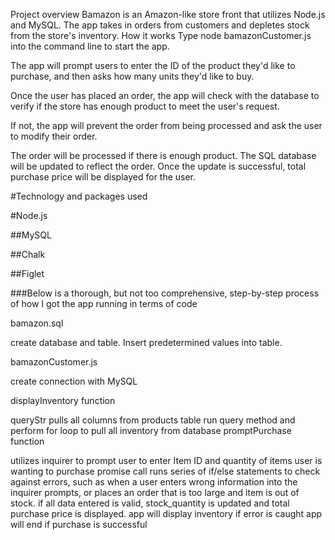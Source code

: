 Project overview
Bamazon is an Amazon-like store front that utilizes Node.js and MySQL. The app takes in orders from customers and depletes stock from the store's inventory.
How it works
Type node bamazonCustomer.js into the command line to start the app.

The app will prompt users to enter the ID of the product they'd like to purchase, and then asks how many units they'd like to buy.

Once the user has placed an order, the app will check with the database to verify if the store has enough product to meet the user's request.

If not, the app will prevent the order from being processed and ask the user to modify their order.

The order will be processed if there is enough product. The SQL database will be updated to reflect the order. Once the update is successful, total purchase price will be displayed for the user.

#Technology and packages used

#Node.js

##MySQL

##Chalk

##Figlet

###Below is a thorough, but not too comprehensive, step-by-step process of how I got the app running in terms of code

bamazon.sql

create database and table. Insert predetermined values into table.

bamazonCustomer.js

create connection with MySQL

displayInventory function

queryStr pulls all columns from products table
run query method and perform for loop to pull all inventory from database
promptPurchase function

utilizes inquirer to prompt user to enter Item ID and quantity of items user is wanting to purchase
promise call runs series of if/else statements to check against errors, such as when a user enters wrong information into the inquirer prompts, or places an order that is too large and item is out of stock.
if all data entered is valid, stock_quantity is updated and total purchase price is displayed.
app will display inventory if error is caught
app will end if purchase is successful
